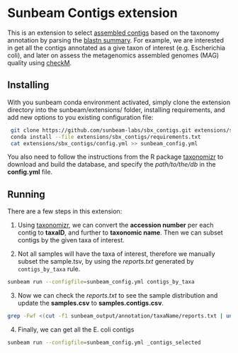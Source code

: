 # Sunbeam Contigs extension

This is an extension to select [assembled contigs](https://github.com/sunbeam-labs/sunbeam/blob/dev/rules/assembly/assembly.rules) based on the taxonomy annotation by parsing the [blastn summary](https://github.com/sunbeam-labs/sunbeam/blob/dev/rules/annotation/annotation.rules). For example, we are interested in get all the contigs annotated as a give taxon of interest (e.g. Escherichia coli), and later on assess the metagenomics assembled genomes (MAG) quality using [checkM](https://github.com/Ecogenomics/CheckM).

## Installing

With you sunbeam conda environment activated, simply clone the extension directory into the sunbeam/extensions/ folder, installing requirements, and add new options to you existing configuration file:

  ```bash
   git clone https://github.com/sunbeam-labs/sbx_contigs.git extensions/sbx_contigs
   conda install --file extensions/sbx_contigs/requirements.txt
   cat extensions/sbx_contigs/config.yml >> sunbeam_config.yml
   ```

You also need to follow the instructions from the R package [taxonomizr](https://github.com/sherrillmix/taxonomizr) to download and build the database, and specify the *path/to/the/db* in the **config.yml** file.

## Running

There are a few steps in this extension:
1. Using [taxonomizr](https://github.com/sherrillmix/taxonomizr), we can convert the **accession number** per each contig to **taxaID**, and further to **taxonomic name**. Then we can subset contigs by the given taxa of interest.

2. Not all samples will have the taxa of interest, therefore we manually subset the sample.tsv, by using the *reports.txt* generated by `contigs_by_taxa` rule.

  ```bash
  sunbeam run --configfile=sunbeam_config.yml contigs_by_taxa
  ```

3. Now we can check the *reports.txt* to see the sample distribution and update the **samples.csv** to **samples.contigs.csv**.

  ```bash
  grep -Fwf <(cut -f1 sunbeam_output/annotation/taxaName/reports.txt | uniq | sort -u) samples.csv > samples.${taxa}.csv
  ```
  
4. Finally, we can get all the E. coli contigs

  ```bash
  sunbeam run --configfile=sunbeam_config.yml _contigs_selected
  ```
